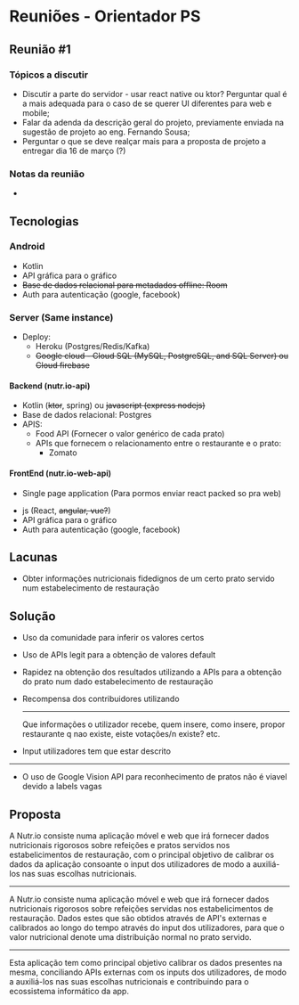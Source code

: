 # Reuniões - Orientador PS

## Reunião #1

### Tópicos a discutir

- Discutir a parte do servidor - usar react native ou ktor? Perguntar qual é a mais adequada para o caso de se querer UI diferentes para web e mobile;
- Falar da adenda da descrição geral do projeto, previamente enviada na sugestão de projeto ao eng. Fernando Sousa;
- Perguntar o que se deve realçar mais para a proposta de projeto a entregar dia 16 de março (?)

### Notas da reunião

- 



## Tecnologias

### Android

* Kotlin
* API gráfica para o gráfico
* ~~Base de dados relacional para metadados offline: Room~~
* Auth para autenticação (google, facebook)

### Server (Same instance)

* Deploy: 
  * Heroku (Postgres/Redis/Kafka) 
  * ~~Google cloud - Cloud SQL (MySQL, PostgreSQL, and SQL Server) ou Cloud firebase~~

#### 	Backend (nutr.io-api)

* Kotlin (~~ktor~~, spring) ou ~~javascript (express nodejs)~~
* Base de dados relacional: Postgres
* APIS:
  * Food API (Fornecer o valor genérico de cada prato)
  * APIs que fornecem o relacionamento entre o restaurante e o prato:
    * Zomato

#### 	FrontEnd (nutr.io-web-api)

- Single page application (Para pormos enviar react packed so pra web)

* js (React, ~~angular, vue?~~)
* API gráfica para o gráfico
* Auth para autenticação (google, facebook)

## Lacunas

* Obter informações nutricionais fidedignos de um certo prato servido num estabelecimento de restauração

## Solução

* Uso da comunidade para inferir os valores certos

* Uso de APIs legit para a obtenção de valores default

* Rapidez na obtenção dos resultados utilizando a APIs para a obtenção do prato num dado estabelecimento de restauração

* Recompensa dos contribuidores utilizando

  

  

  ------

  Que informações o utilizador recebe, quem insere, como insere, propor restaurante q nao existe, eiste votações/n existe? etc.

* Input utilizadores tem que estar descrito

------

* O uso de Google Vision API para reconhecimento de pratos não é viavel devido a labels vagas

## Proposta

A Nutr.io consiste numa aplicação móvel e web que irá fornecer dados nutricionais rigorosos sobre
refeições e pratos servidos nos estabelicimentos de restauração, com o principal objetivo de calibrar
os dados da aplicação consoante o input dos utilizadores de modo a auxiliá-los nas suas escolhas
nutricionais.

--------------------------------------------
A Nutr.io consiste numa aplicação móvel e web que irá fornecer dados nutricionais rigorosos sobre 
refeições servidas nos estabelicimentos de restauração. Dados estes que são obtidos através de API's externas 
e calibrados ao longo do tempo através do input dos utilizadores, 
para que o valor nutricional denote uma distribuição normal no prato servido.

---

Esta aplicação tem como principal objetivo calibrar os dados presentes na mesma, 
conciliando APIs externas com os inputs dos utilizadores, 
de modo a auxiliá-los nas suas escolhas nutricionais e contribuindo para o ecossistema
informático da app.